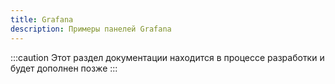 ```yaml
---
title: Grafana
description: Примеры панелей Grafana
---
```


:::caution
Этот раздел документации находится в процессе разработки и будет дополнен позже
:::
